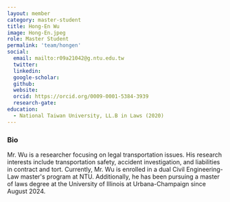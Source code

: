 ```yaml
---
layout: member
category: master-student
title: Hong-En Wu
image: Hong-En.jpeg
role: Master Student
permalink: 'team/hongen'
social:
  email: mailto:r09a21042@g.ntu.edu.tw
  twitter:
  linkedin: 
  google-scholar:
  github:
  website:
  orcid: https://orcid.org/0009-0001-5384-3939
  research-gate:
education:
  - National Taiwan University, LL.B in Laws (2020)
---
```


<h3>Bio</h3>
Mr. Wu is a researcher focusing on legal transportation issues. His research interests include transportation safety, accident investigation, and liabilities in contract and tort. Currently, Mr. Wu is enrolled in a dual Civil Engineering-Law master's program at NTU. Additionally, he has been pursuing a master of laws degree at the University of Illinois at Urbana-Champaign since August 2024.
